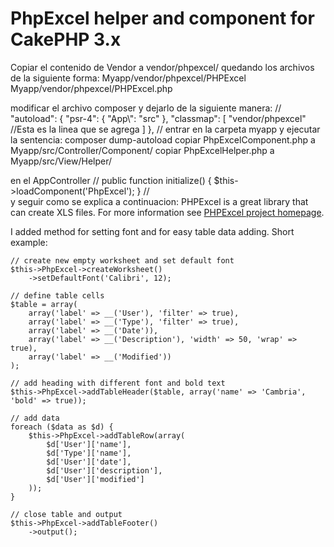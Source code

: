 # PhpExcel helper and component for CakePHP 3.x

Copiar el contenido de Vendor a vendor/phpexcel/
quedando los archivos de la siguiente forma:
Myapp/vendor/phpexcel/PHPExcel
Myapp/vendor/phpexcel/PHPExcel.php

modificar el archivo composer y dejarlo de la siguiente manera:
//
"autoload": {
		"psr-4": {
			"App\\": "src"
		},
		"classmap": [
        "vendor/phpexcel" //Esta es la linea que se agrega
    	]
	},
//
entrar en la carpeta myapp
y ejecutar la sentencia: composer dump-autoload
copiar PhpExcelComponent.php a Myapp/src/Controller/Component/
copiar  PhpExcelHelper.php a Myapp/src/View/Helper/

en el AppController
//
public function initialize() {
		$this->loadComponent('PhpExcel');
	}
//	
y seguir como se explica a continuacion:
PHPExcel is a great library that can create XLS files. For more information see [PHPExcel project homepage](http://phpexcel.codeplex.com/).

I added method for setting font and for easy table data adding. Short example:

    // create new empty worksheet and set default font
    $this->PhpExcel->createWorksheet()
        ->setDefaultFont('Calibri', 12);

    // define table cells
    $table = array(
        array('label' => __('User'), 'filter' => true),
        array('label' => __('Type'), 'filter' => true),
        array('label' => __('Date')),
        array('label' => __('Description'), 'width' => 50, 'wrap' => true),
        array('label' => __('Modified'))
    );

    // add heading with different font and bold text
    $this->PhpExcel->addTableHeader($table, array('name' => 'Cambria', 'bold' => true));

    // add data
    foreach ($data as $d) {
        $this->PhpExcel->addTableRow(array(
            $d['User']['name'],
            $d['Type']['name'],
            $d['User']['date'],
            $d['User']['description'],
            $d['User']['modified']
        ));
    }

    // close table and output
    $this->PhpExcel->addTableFooter()
        ->output();
